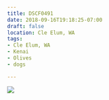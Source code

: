 ```yaml
---
title: DSCF0491
date: 2018-09-16T19:18:25-07:00
draft: false
location: Cle Elum, WA
tags:
- Cle Elum, WA
- Kenai
- Olives
- dogs

---
```

![](https://d17enza3bfujl8.cloudfront.net/DSCF0491.jpg)
